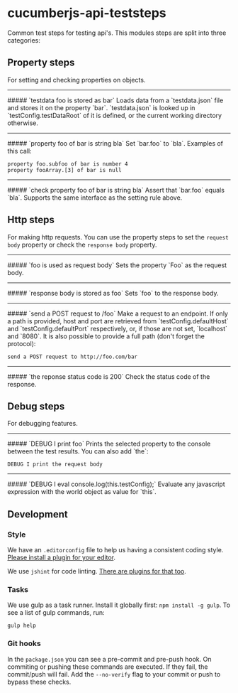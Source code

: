 # cucumberjs-api-teststeps
Common test steps for testing api's.
This modules steps are split into three categories:

## Property steps
For setting and checking properties on objects.

<hr>
##### `testdata foo is stored as bar`
Loads data from a `testdata.json` file and stores it on the property `bar`.
`testdata.json` is looked up in `testConfig.testDataRoot` of it is defined,
or the current working directory otherwise.

<hr>
##### `property foo of bar is string bla`
Set `bar.foo` to `bla`.
Examples of this call:

    property foo.subfoo of bar is number 4
    property fooArray.[3] of bar is null

<hr>
##### `check property foo of bar is string bla`
Assert that `bar.foo` equals `bla`.
Supports the same interface as the setting rule above.

## Http steps
For making http requests.
You can use the property steps to set the `request body` property or check the
`response body` property.

<hr>
##### `foo is used as request body`
Sets the property `Foo` as the request body.

<hr>
##### `response body is stored as foo`
Sets `foo` to the response body.

<hr>
##### `send a POST request to /foo`
Make a request to an endpoint.
If only a path is provided, host and port are retrieved from
`testConfig.defaultHost` and `testConfig.defaultPort` respectively, or, if those
are not set, `localhost` and `8080`.
It is also possible to provide a full path (don't forget the protocol):

    send a POST request to http://foo.com/bar

<hr>
##### `the reponse status code is 200`
Check the status code of the response.

## Debug steps
For debugging features.

<hr>
##### `DEBUG I print foo`
Prints the selected property to the console between the test results.
You can also add `the`:

    DEBUG I print the request body

<hr>
##### `DEBUG I eval console.log(this.testConfig);`
Evaluate any javascript expression with the world object as value for `this`.

## Development

### Style
We have an `.editorconfig` file to help us having a consistent coding style.
[Please install a plugin for your editor](http://editorconfig.org/).

We use `jshint` for code linting.
[There are plugins for that too](http://www.jshint.com/install/).

### Tasks
We use gulp as a task runner. Install it globally first: `npm install -g gulp`.
To see a list of gulp commands, run:

    gulp help

### Git hooks
In the `package.json` you can see a pre-commit and pre-push hook.
On commiting or pushing these commands are executed.
If they fail, the commit/push will fail.
Add the `--no-verify` flag to your commit or push to bypass these checks.
